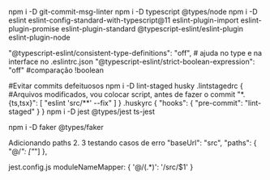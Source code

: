 npm i -D git-commit-msg-linter
npm i -D typescript @types/node
npm i -D eslint eslint-config-standard-with-typescript@11 eslint-plugin-import eslint-plugin-promise eslint-plugin-standard @typescript-eslint/eslint-plugin eslint-plugin-node

 "@typescript-eslint/consistent-type-definitions": "off",    # ajuda no  type e na interface no .eslintrc.json
    "@typescript-eslint/strict-boolean-expression": "off"   #comparação !boolean

#Evitar commits defeituosos
npm i -D lint-staged husky
.lintstagedrc
{ #Arquivos modificados, vou colocar script, antes de fazer o commit
  "*.{ts,tsx}": [
    "eslint 'src/**' --fix"
  ]
}
.huskyrc
{
  "hooks": {
    "pre-commit": "lint-staged"
  }
}
npm i -D jest @types/jest ts-jest

npm i -D faker @types/faker

Adicionando paths 2. 3 testando casos de erro
  "baseUrl": "src",
  "paths": {
    "@/*": ["*"]
  },

jest.config.js
  moduleNameMapper: {
    '@/(.*)': '<rootDir>/src/$1'
  }